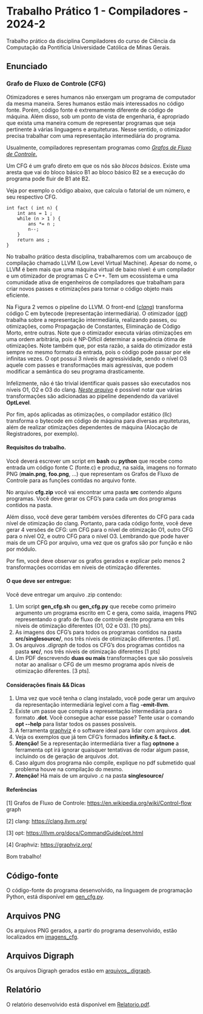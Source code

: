 # Trabalho Prático 1 - Compiladores - 2024-2

Trabalho prático da disciplina Compiladores do curso de Ciência da Computação da Pontifícia Universidade Católica de Minas Gerais.

## Enunciado

### **Grafo de Fluxo de Controle (CFG)**

Otimizadores e seres humanos não enxergam um programa de computador da mesma maneira. Seres humanos estão mais interessados no código fonte. Porém, código fonte é extremamente diferente
de código de máquina. Além disso, sob um ponto de vista de engenharia, é apropriado que exista uma maneira comum de representar programas que seja pertinente à várias linguagens e arquiteturas.
Nesse sentido, o otimizador precisa trabalhar com uma representação intermediária do programa.

Usualmente, compiladores representam programas como [_Grafos de Fluxo de Controle_.](https://en.wikipedia.org/wiki/Control-flow_graph)

Um CFG é um grafo direto em que os nós são _blocos básicos_. Existe uma aresta que vai do bloco básico B1 ao bloco básico B2 se a execução do programa pode fluir de B1 até B2.

Veja por exemplo o código abaixo, que calcula o fatorial de um número, e seu respectivo CFG.

```
int fact ( int n) {
    int ans = 1 ;
    while (n > 1 ) {
        ans *= n ;
        n--;
    }
    return ans ;
}
```

No trabalho prático desta disciplina, trabalharemos com um arcabouço de compilação chamado LLVM (Low Level Virtual Machine). Apesar do nome, o LLVM é bem mais que uma máquina virtual de baixo nível: é um compilador e um otimizador de programas C e C++. Tem um ecossistema e uma comunidade ativa de engenheiros de compiladores que trabalham para criar novos passes e otimizações para tornar o código objeto mais eficiente.

Na Figura 2 vemos o pipeline do LLVM. O front-end ([_clang_](https://clang.llvm.org/)) transforma código C em bytecode (representação intermediária). O otimizador ([_opt_](https://llvm.org/docs/CommandGuide/opt.html)) trabalha sobre a representação intermediária, realizando passes, ou otimizações, como Propagação de Constantes, Eliminação de Código Morto, entre outras. Note que o otimizador executa várias otimizações em uma ordem arbitrária, pois é NP-Difícil determinar a sequência ótima de otimizações. Note também que, por esta razão, a saı́da do otimizador está sempre no mesmo formato da entrada, pois o código pode passar por ele infinitas vezes. O opt possui 3 níveis de agressividade, sendo o nível O3 aquele com passes e transformações mais agressivas, que podem modificar a semântica do seu programa drasticamente.

Infelizmente, não é tão trivial identificar quais passes são executados nos níveis O1, O2 e O3 do clang. [_Neste arquivo_](https://github.com/llvm-mirror/llvm/blob/master/lib/Transforms/IPO/PassManagerBuilder.cpp) é possível notar que várias transformações são adicionadas ao pipeline dependendo da variável **OptLevel**.

Por fim, após aplicadas as otimizações, o compilador estático (llc) transforma o bytecode em código de máquina para diversas arquiteturas, além de realizar otimizações dependentes de máquina (Alocação de Registradores, por exemplo).

#### **Requisitos do trabalho.**

Você deverá escrever um script em **bash** ou **python** que recebe como entrada um código fonte C (fonte.c) e produz, na saı́da, imagens no formato PNG (**main.png**, **foo.png**, ...) que representam os Grafos de Fluxo de Controle para as funções contidas no arquivo fonte.

No arquivo **cfg.zip** você vai encontrar uma pasta **src** contendo alguns programas. Você deve gerar os CFG’s para cada um dos programas contidos na pasta.

Além disso, você deve gerar também versões diferentes do CFG para cada nível de otimização do clang. Portanto, para cada código fonte, você deve gerar 4 versões de CFG: um CFG para o nível de otimização O1, outro CFG para o nível O2, e outro CFG para o nível O3. Lembrando que pode haver mais de um CFG por arquivo, uma vez que os grafos são por função e não por módulo.

Por fim, você deve observar os grafos gerados e explicar pelo menos 2 transformações ocorridas em níveis de otimização diferentes.

#### O que deve ser entregue:

Você deve entregar um arquivo .zip contendo:

1. Um script **gen_cfg.sh** ou **gen_cfg.py** que recebe como primeiro argumento um programa escrito em C e gera, como saı́da, imagens PNG representando o grafo de fluxo de controle deste programa em três níveis de otimização diferentes (O1, O2 e O3). [10 pts].
2. As imagens dos CFG’s para todos os programas contidos na pasta **src/singlesource/**, nos três níveis de otimização diferentes. [1 pt].
3. Os arquivos _.digraph_ de todos os CFG’s dos programas contidos na pasta **src/**, nos três níveis de otimização diferentes [1 pts]
4. Um PDF descrevendo **duas ou mais** transformações que são possíveis notar ao analisar o CFG de um mesmo programa após níveis de otimização diferentes. [3 pts].

#### **Considerações finais && Dicas**

1. Uma vez que você tenha o clang instalado, você pode gerar um arquivo da representação intermediária legível com a flag **-emit-llvm**.
2. Existe um passe que compila a representação intermediária para o formato **.dot**. Você consegue achar esse passe? Tente usar o comando **opt --help** para listar todos os passes possíveis.
3. A ferramenta [graphviz](https://graphviz.org/) é o software ideal para lidar com arquivos **.dot**.
4. Veja os exemplos que já tem CFG’s formados **infinity.c** & **fact.c**.
5. **Atenção!** Se a representação intermediária tiver a flag **optnone** a ferramenta opt irá ignorar quaisquer tentativas de rodar algum passe, incluindo os de geração de arquivos .dot.
6. Caso algum dos programa não compile, explique no pdf submetido qual problema houve na compilação do mesmo.
7. **Atenção!** Há mais de um arquivo .c na pasta **singlesource/**

#### **Referências**

[1] Grafos de Fluxo de Controle: https://en.wikipedia.org/wiki/Control-flow graph

[2] clang: https://clang.llvm.org/

[3] opt: https://llvm.org/docs/CommandGuide/opt.html

[4] Graphviz: https://graphviz.org/

Bom trabalho!

## Código-fonte

O código-fonte do programa desenvolvido, na linguagem de programação Python, está disponível em [gen_cfg.py](gen_cfg.py).

## Arquivos PNG

Os arquivos PNG gerados, a partir do programa desenvolvido, estão localizados em [imagens_cfg](docs/imagens_cfg).

## Arquivos Digraph

Os arquivos Digraph gerados estão em [arquivos_.digraph](docs/arquivos_.digraph).

## Relatório

O relatório desenvolvido está disponível em [Relatorio.pdf](docs/relatorio/Relatorio.pdf).